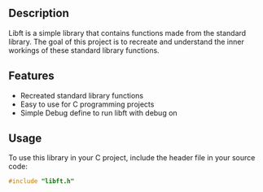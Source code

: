 ## Description
Libft is a simple library that contains functions made from the standard library. The goal of this project is to recreate and understand the inner workings of these standard library functions.

## Features
* Recreated standard library functions
* Easy to use for C programming projects
* Simple Debug define to run libft with debug on

## Usage
To use this library in your C project, include the header file in your source code:
```c
#include "libft.h"
```
